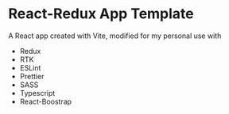# React-Redux App Template

A React app created with Vite, modified for my personal use with

- Redux
- RTK
- ESLint
- Prettier
- SASS
- Typescript
- React-Boostrap
